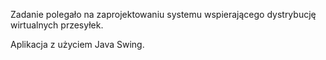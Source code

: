 Zadanie polegało na zaprojektowaniu systemu wspierającego dystrybucję wirtualnych przesyłek.

Aplikacja z użyciem Java Swing.
